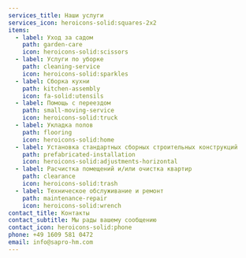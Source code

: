 ```yaml
---
services_title: Наши услуги
services_icon: heroicons-solid:squares-2x2
items:
  - label: Уход за садом
    path: garden-care
    icon: heroicons-solid:scissors
  - label: Услуги по уборке
    path: cleaning-service
    icon: heroicons-solid:sparkles
  - label: Сборка кухни
    path: kitchen-assembly
    icon: fa-solid:utensils
  - label: Помощь с переездом
    path: small-moving-service
    icon: heroicons-solid:truck
  - label: Укладка полов
    path: flooring
    icon: heroicons-solid:home
  - label: Установка стандартных сборных строительных конструкций
    path: prefabricated-installation
    icon: heroicons-solid:adjustments-horizontal
  - label: Расчистка помещений и/или очистка квартир
    path: clearance
    icon: heroicons-solid:trash
  - label: Техническое обслуживание и ремонт
    path: maintenance-repair
    icon: heroicons-solid:wrench
contact_title: Контакты
contact_subtitle: Мы рады вашему сообщению
contact_icon: heroicons-solid:phone
phone: +49 1609 581 0472
email: info@sapro-hm.com
---
```

